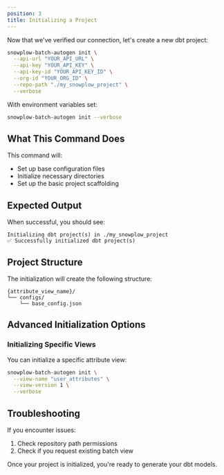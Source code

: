 ```yaml
---
position: 3
title: Initializing a Project
---
```


Now that we've verified our connection, let's create a new dbt project:

```bash
snowplow-batch-autogen init \
  --api-url "YOUR_API_URL" \
  --api-key "YOUR_API_KEY" \
  --api-key-id "YOUR_API_KEY_ID" \
  --org-id "YOUR_ORG_ID" \
  --repo-path "./my_snowplow_project" \
  --verbose
```

With environment variables set:

```bash
snowplow-batch-autogen init --verbose
```

## What This Command Does

This command will:

- Set up base configuration files
- Initialize necessary directories
- Set up the basic project scaffolding

## Expected Output

When successful, you should see:

```
Initializing dbt project(s) in ./my_snowplow_project
✅ Successfully initialized dbt project(s)
```

## Project Structure

The initialization will create the following structure:

```
{attribute_view_name}/
└── configs/
    └── base_config.json
```

## Advanced Initialization Options

### Initializing Specific Views

You can initialize a specific attribute view:

```bash
snowplow-batch-autogen init \
  --view-name "user_attributes" \
  --view-version 1 \
  --verbose
```

## Troubleshooting

If you encounter issues:

1. Check repository path permissions
2. Check if you request existing batch view

Once your project is initialized, you're ready to generate your dbt models.

